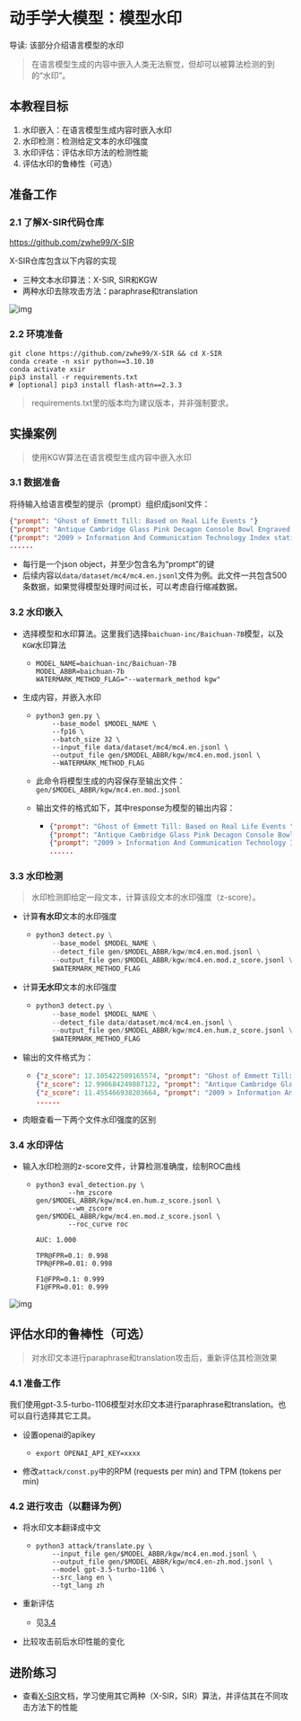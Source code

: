 # 动手学大模型：模型水印

导读: 该部分介绍语言模型的水印

> 在语言模型生成的内容中嵌入人类无法察觉，但却可以被算法检测的到的“水印”。

## 本教程目标

1. 水印嵌入：在语言模型生成内容时嵌入水印
2. 水印检测：检测给定文本的水印强度
3. 水印评估：评估水印方法的检测性能
4. 评估水印的鲁棒性（可选）



## 准备工作

### 2.1 了解X-SIR代码仓库

https://github.com/zwhe99/X-SIR

X-SIR仓库包含以下内容的实现

- 三种文本水印算法：X-SIR, SIR和KGW
- 两种水印去除攻击方法：paraphrase和translation

![img](./assets/x-sir.png)

### 2.2 环境准备

```Shell
git clone https://github.com/zwhe99/X-SIR && cd X-SIR
conda create -n xsir python==3.10.10
conda activate xsir
pip3 install -r requirements.txt
# [optional] pip3 install flash-attn==2.3.3
```

> requirements.txt里的版本均为建议版本，并非强制要求。



## 实操案例

> 使用KGW算法在语言模型生成内容中嵌入水印

### 3.1 数据准备

将待输入给语言模型的提示（prompt）组织成jsonl文件：

```JSON
{"prompt": "Ghost of Emmett Till: Based on Real Life Events "}
{"prompt": "Antique Cambridge Glass Pink Decagon Console Bowl Engraved Gold Highlights\n"}
{"prompt": "2009 > Information And Communication Technology Index statistics - Countries "}
......
```

- 每行是一个json object，并至少包含名为“prompt”的键
- 后续内容以`data/dataset/mc4/mc4.en.jsonl`文件为例。此文件一共包含500条数据，如果觉得模型处理时间过长，可以考虑自行缩减数据。

### 3.2 水印嵌入

- 选择模型和水印算法。这里我们选择`baichuan-inc/Baichuan-7B`模型，以及`KGW`水印算法

  - ```Shell
    MODEL_NAME=baichuan-inc/Baichuan-7B
    MODEL_ABBR=baichuan-7b
    WATERMARK_METHOD_FLAG="--watermark_method kgw"
    ```

- 生成内容，并嵌入水印

  - ```Shell
    python3 gen.py \
        --base_model $MODEL_NAME \
        --fp16 \
        --batch_size 32 \
        --input_file data/dataset/mc4/mc4.en.jsonl \
        --output_file gen/$MODEL_ABBR/kgw/mc4.en.mod.jsonl \
        --WATERMARK_METHOD_FLAG
    ```

  - 此命令将模型生成的内容保存至输出文件：`gen/$MODEL_ABBR/kgw/mc4.en.mod.jsonl`

  - 输出文件的格式如下，其中response为模型的输出内容：

    - ```JSON
      {"prompt": "Ghost of Emmett Till: Based on Real Life Events ", "response": ".In August if 1955 African American Emmett Louis Till (21)\nThe second part of The Man From Waco, about Dan Millers trial for murdering his friend Michael Capps in a Texas wiener wrastle as I believe the statute says called it then; back at that time that would have surely occurred since Dan kept his pistol in one of those watery doggy bags he keeps around to clean himself with after emptying can into a nearby lake just minutes before committing his crime. If what we read is true thats exactly where Dan left his stolen gun and later used it in the robbery gone wrong which killed two innocent boys when his own accomplice got into an argument over not being paid enough therefore wanting out. This angered Miller whos history of mental instability could be taken one way or another but this criminal act was unavoidable once they entered FBIs hands and some other very powerful law officers who were involved either directly"}
      {"prompt": "Antique Cambridge Glass Pink Decagon Console Bowl Engraved Gold Highlights\n", "response": "An exceptionally fine decorative antique pink decagonal glass side bowl is the perfect example of early art and innovation . Fully engraved, this beautiful English vintage tableware piece exhibits a great degree on craftsmanship! Made in England during the mid 1800's it features three sets of concentric ribbons on the exterior to elegantly highlight an intricate, deep reddish color which evokes warmth and comfort for years to come! This historically significant vase has been featured within numerous museum exhibitions including \"Glass at The Corning Museum\" ; \"The First Half Century\" & a special travelling exhibit called:\" Sight Of Glass: British Cut Glass\" by ibex limited (retailer) as well as \"SIGNALS - Celebrating History In American Silver Through The Articulated Bottle Vessel\" presented at the Corning Museum of Glass 2012 ASA national symposium! We provide our customers with quality phot"}
      {"prompt": "2009 > Information And Communication Technology Index statistics - Countries ", "response": "5/22/2016\nAnnual change of mobile telephone subscriptions in Armenia (per 1 population). 2.2% increase is equivalent to 38 subscriptions per 100 people. Density rank: 121 out of 222.\nCyclist(s)/month(S). Likes bike riding? Take advantage of discount and cheap rental bikes at Rimon Bike Rentals in Yerevan! No advance payments or additional deposits are required. They have a good range of bicycles, including mountainbikes. More on their Facebook page \nYou must know about electric cars. The Renault Fluence KZERO gets it right in the city but I'm not sure what mileage you can expect from it. Still its fun project http://www.renault-kzen.com\nFor more on this and related issues : Armenian Institute for Electronic Governance reports |"}
      ......
      ```



### 3.3 水印检测

> 水印检测即给定一段文本，计算该段文本的水印强度（z-score）。

- 计算**有水印**文本的水印强度

  - ```python
    python3 detect.py \
        --base_model $MODEL_NAME \
        --detect_file gen/$MODEL_ABBR/kgw/mc4.en.mod.jsonl \
        --output_file gen/$MODEL_ABBR/kgw/mc4.en.mod.z_score.jsonl \
        $WATERMARK_METHOD_FLAG
    ```

- 计算**无水印**文本的水印强度

  - ```python
    python3 detect.py \
        --base_model $MODEL_NAME \
        --detect_file data/dataset/mc4/mc4.en.jsonl \
        --output_file gen/$MODEL_ABBR/kgw/mc4.en.hum.z_score.jsonl \
        $WATERMARK_METHOD_FLAG
    ```

- 输出的文件格式为：

  - ```JSON
    {"z_score": 12.105422509165574, "prompt": "Ghost of Emmett Till: Based on Real Life Events ", "response": ".In August if 1955 African American Emmett Louis Till (21)\nThe second part of The Man From Waco, about Dan Millers trial for murdering his friend Michael Capps in a Texas wiener wrastle as I believe the statute says called it then; back at that time that would have surely occurred since Dan kept his pistol in one of those watery doggy bags he keeps around to clean himself with after emptying can into a nearby lake just minutes before committing his crime. If what we read is true thats exactly where Dan left his stolen gun and later used it in the robbery gone wrong which killed two innocent boys when his own accomplice got into an argument over not being paid enough therefore wanting out. This angered Miller whos history of mental instability could be taken one way or another but this criminal act was unavoidable once they entered FBIs hands and some other very powerful law officers who were involved either directly", "biases": null}
    {"z_score": 12.990684249887122, "prompt": "Antique Cambridge Glass Pink Decagon Console Bowl Engraved Gold Highlights\n", "response": "An exceptionally fine decorative antique pink decagonal glass side bowl is the perfect example of early art and innovation . Fully engraved, this beautiful English vintage tableware piece exhibits a great degree on craftsmanship! Made in England during the mid 1800's it features three sets of concentric ribbons on the exterior to elegantly highlight an intricate, deep reddish color which evokes warmth and comfort for years to come! This historically significant vase has been featured within numerous museum exhibitions including \"Glass at The Corning Museum\" ; \"The First Half Century\" & a special travelling exhibit called:\" Sight Of Glass: British Cut Glass\" by ibex limited (retailer) as well as \"SIGNALS - Celebrating History In American Silver Through The Articulated Bottle Vessel\" presented at the Corning Museum of Glass 2012 ASA national symposium! We provide our customers with quality phot", "biases": null}
    {"z_score": 11.455466938203664, "prompt": "2009 > Information And Communication Technology Index statistics - Countries ", "response": "5/22/2016\nAnnual change of mobile telephone subscriptions in Armenia (per 1 population). 2.2% increase is equivalent to 38 subscriptions per 100 people. Density rank: 121 out of 222.\nCyclist(s)/month(S). Likes bike riding? Take advantage of discount and cheap rental bikes at Rimon Bike Rentals in Yerevan! No advance payments or additional deposits are required. They have a good range of bicycles, including mountainbikes. More on their Facebook page \nYou must know about electric cars. The Renault Fluence KZERO gets it right in the city but I'm not sure what mileage you can expect from it. Still its fun project http://www.renault-kzen.com\nFor more on this and related issues : Armenian Institute for Electronic Governance reports |", "biases": null}
    ......
    ```

- 肉眼查看一下两个文件水印强度的区别

### 3.4 水印评估

- 输入水印检测的z-score文件，计算检测准确度，绘制ROC曲线

  - ```Shell
    python3 eval_detection.py \
            --hm_zscore gen/$MODEL_ABBR/kgw/mc4.en.hum.z_score.jsonl \
            --wm_zscore gen/$MODEL_ABBR/kgw/mc4.en.mod.z_score.jsonl \
            --roc_curve roc
    
    AUC: 1.000
    
    TPR@FPR=0.1: 0.998
    TPR@FPR=0.01: 0.998
    
    F1@FPR=0.1: 0.999
    F1@FPR=0.01: 0.999
    ```

![img](./assets/curve.png)

## 评估水印的鲁棒性（可选）

> 对水印文本进行paraphrase和translation攻击后，重新评估其检测效果

### 4.1 准备工作

我们使用gpt-3.5-turbo-1106模型对水印文本进行paraphrase和translation。也可以自行选择其它工具。

- 设置openai的apikey

  - ```Shell
    export OPENAI_API_KEY=xxxx
    ```

- 修改`attack/const.py`中的RPM (requests per min) and TPM (tokens per min)

### 4.2 进行攻击（以翻译为例）

- 将水印文本翻译成中文

  - ```Shell
    python3 attack/translate.py \
        --input_file gen/$MODEL_ABBR/kgw/mc4.en.mod.jsonl \
        --output_file gen/$MODEL_ABBR/kgw/mc4.en-zh.mod.jsonl \
        --model gpt-3.5-turbo-1106 \
        --src_lang en \
        --tgt_lang zh
    ```

- 重新评估

  -  见[3.4](https://iiujhgz8ch1.feishu.cn/wiki/TVZ1w8QYJin2bdkOGZGcEVnEnUf#part-Wx34dVjgloSx53x3dWMcU74Tnzd)

- 比较攻击前后水印性能的变化



## 进阶练习

- 查看[X-SIR](https://github.com/zwhe99/X-SIR)文档，学习使用其它两种（X-SIR，SIR）算法，并评估其在不同攻击方法下的性能